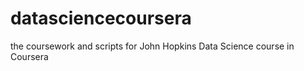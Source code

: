 datasciencecoursera
===================

the coursework and scripts for John Hopkins Data Science course in Coursera
